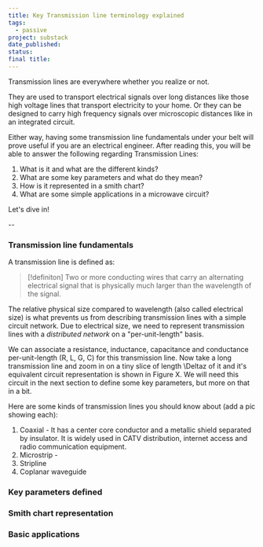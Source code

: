 ```yaml
---
title: Key Transmission line terminology explained
tags:
  - passive
project: substack
date_published: 
status: 
final title:
---
```

Transmission lines are everywhere whether you realize or not.

They are used to transport electrical signals over long distances like those high voltage lines that transport electricity to your home. Or they can be designed to carry high frequency signals over microscopic distances like in an integrated circuit.

Either way, having some transmission line fundamentals under your belt will prove useful if you are an electrical engineer. After reading this, you will be able to answer the following regarding Transmission Lines:

1. What is it and what are the different kinds?
2. What are some key parameters and what do they mean?
3. How is it represented in a smith chart?
4. What are some simple applications in a microwave circuit?

Let's dive in!

--
### Transmission line fundamentals

A transmission line is defined as:

> [!definiton]
Two or more conducting wires that carry an alternating electrical signal that is physically much larger than the wavelength of the signal.

The relative physical size compared to wavelength (also called electrical size) is what prevents us from describing transmission lines with a simple circuit network. Due to electrical size, we need to represent transmission lines with a *distributed network* on a "per-unit-length" basis. 

We can associate a resistance, inductance, capacitance and conductance per-unit-length (R, L, G, C) for this transmission line. Now take a long transmission line and zoom in on a tiny slice of length \Deltaz of it and it's equivalent circuit representation is shown in Figure X. We will need this circuit in the next section to define some key parameters, but more on that in a bit.

Here are some kinds of transmission lines you should know about (add a pic showing each):

1. Coaxial - It has a center core conductor and a metallic shield separated by insulator. It is widely used in CATV distribution, internet access and radio communication equipment.
2. Microstrip -
3. Stripline
4. Coplanar waveguide

### Key parameters defined

### Smith chart representation

### Basic applications


